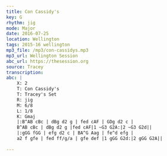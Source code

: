 ```yaml
---
title: Con Cassidy's
key: G
rhythm: jig
mode: Major
date: 2016-07-25
location: Wellington
tags: 2015-16 wellington
mp3_file: /mp3/con-cassidys.mp3
mp3_url: Wellington Session
abc_url: https://thesession.org
source: Tracey
transcription: 
abc: |
    X: 2
    T: Con Cassidy's
    T: Tracey's Set
    R: jig
    M: 6/8
    L: 1/8
    K: Gmaj
    |:B^AB cBc | dBg d2 g | fed cAF | GDg d2 c |
    B^AB cBc | dBg d2 g |fed cAF|1 ~G3 G2A:|2 ~G3 G2d||
    |:gGG fGG | efg d2 c | BA^G Aag | fe^d efg |
    a2 f gfe | fed ff/g/a | gfe def |1 gGG G2d:|2 gGG G2A||
    
---
```


